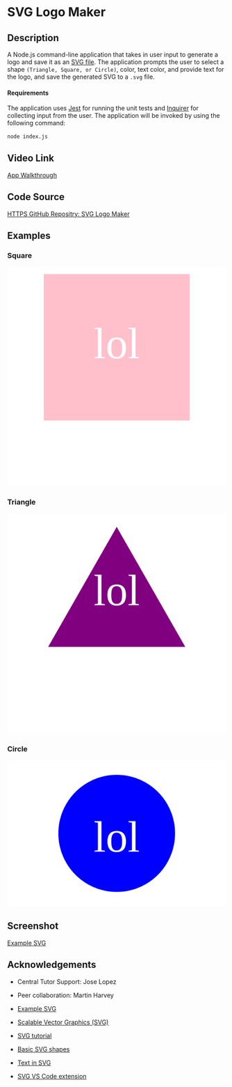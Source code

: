 # SVG Logo Maker

## Description

A Node.js command-line application that takes in user input to generate a logo and save it as an [SVG file](https://en.wikipedia.org/wiki/Scalable_Vector_Graphics). The application prompts the user to select a shape `(Triangle, Square, or Circle)`, color, text color, and provide text for the logo, and save the generated SVG to a `.svg` file.

#### Requirements
The application uses [Jest](https://www.npmjs.com/package/jest) for running the unit tests and [Inquirer](https://www.npmjs.com/package/inquirer/v/8.2.4) for collecting input from the user. The application will be invoked by using the following command:

```bash
node index.js
```

## Video Link

[App Walkthrough](https://github.com/kalynsifuentez/svg-logo-maker.git)


## Code Source
[HTTPS GitHub Repositry: SVG Logo Maker](https://github.com/kalynsifuentez/svg-logo-maker.git)

## Examples
### Square

![Image showing a pink square with white text that reads "lol.".](examples/square.svg) 

### Triangle

![Image showing a purple triangle with white text that reads "lol.".](examples/triangle.svg) 

### Circle

![Image showing a blue circle with white text that reads "SVG.".](examples/circle.svg) 


## Screenshot
[Example SVG](https://static.fullstack-bootcamp.com/fullstack-ground/module-10/circle.svg)

## Acknowledgements

* Central Tutor Support: Jose Lopez
* Peer collaboration: Martin Harvey
* [Example SVG](https://static.fullstack-bootcamp.com/fullstack-ground/module-10/circle.svg)

* [Scalable Vector Graphics (SVG)](https://en.wikipedia.org/wiki/Scalable_Vector_Graphics)

* [SVG tutorial](https://developer.mozilla.org/en-US/docs/Web/SVG/Tutorial)

* [Basic SVG shapes](https://developer.mozilla.org/en-US/docs/Web/SVG/Tutorial/Basic_Shapes)

* [Text in SVG](https://developer.mozilla.org/en-US/docs/Web/SVG/Tutorial/Texts)

* [SVG VS Code extension](https://marketplace.visualstudio.com/items?itemName=jock.svg)
